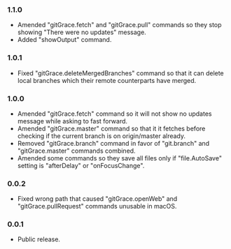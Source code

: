 ### 1.1.0
- Amended "gitGrace.fetch" and "gitGrace.pull" commands so they stop showing "There were no updates" message.
- Added "showOutput" command.

### 1.0.1
- Fixed "gitGrace.deleteMergedBranches" command so that it can delete local branches which their remote counterparts have merged.

### 1.0.0
- Amended "gitGrace.fetch" command so it will not show no updates message while asking to fast forward.
- Amended "gitGrace.master" command so that it it fetches before checking if the current branch is on origin/master already.
- Removed "gitGrace.branch" command in favor of "git.branch" and "gitGrace.master" commands combined.
- Amended some commands so they save all files only if "file.AutoSave" setting is "afterDelay" or "onFocusChange".

### 0.0.2
- Fixed wrong path that caused "gitGrace.openWeb" and "gitGrace.pullRequest" commands unusable in macOS.

### 0.0.1
- Public release.
